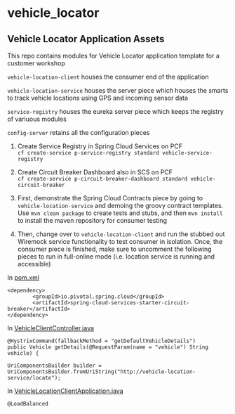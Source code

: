 # vehicle_locator
## Vehicle Locator Application Assets

This repo contains modules for Vehicle Locator application template for a customer workshop

`vehicle-location-client` houses the consumer end of the application

`vehicle-location-service` houses the server piece which houses the smarts to track vehicle locations using GPS and incoming sensor data

`service-registry` houses the eureka server piece which keeps the registry of variuous modules

`config-server` retains all the configuration pieces

1. Create Service Registry in Spring Cloud Services on PCF  
  `cf create-service p-service-registry standard vehicle-service-registry`
  
2. Create Circuit Breaker Dashboard also in SCS on PCF  
  `cf create-service p-circuit-breaker-dashboard standard vehicle-circuit-breaker`
  
3. First, demonstrate the Spring Cloud Contracts piece by going to `vehicle-location-service` and demoing the groovy contract templates.  
  Use `mvn clean package` to create tests and stubs, and then `mvn install` to install the maven repository for consumer testing
4. Then, change over to `vehicle-location-client` and run the stubbed out Wiremock service functionality to test consumer in isolation.
  Once, the consumer piece is finished, make sure to uncomment the following pieces to run in full-online mode (i.e. location service is running and accessible)

  In [pom.xml](./vehicle-location-client/pom.xml)
  ```
  <dependency>
          <groupId>io.pivotal.spring.cloud</groupId>
          <artifactId>spring-cloud-services-starter-circuit-breaker</artifactId>
  </dependency>
  ```

  In [VehicleClientController.java](./vehicle-location-client/src/main/java/com/workshop/vehiclelocationclient/VehicleClientController.java)
  ```
  @HystrixCommand(fallbackMethod = "getDefaultVehicleDetails")
  public Vehicle getDetails(@RequestParam(name = "vehicle") String vehicle) {
  
  UriComponentsBuilder builder = UriComponentsBuilder.fromUriString("http://vehicle-location-service/locate");
  ```

  In [VehicleLocationClientApplication.java](./vehicle-location-client/src/main/java/com/workshop/vehiclelocationclient/VehicleLocationClientApplication.java)
  ```
  @LoadBalanced
  ```


